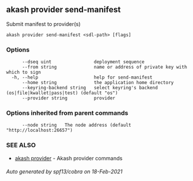 ## akash provider send-manifest

Submit manifest to provider(s)

```
akash provider send-manifest <sdl-path> [flags]
```

### Options

```
      --dseq uint                deployment sequence
      --from string              name or address of private key with which to sign
  -h, --help                     help for send-manifest
      --home string              the application home directory
      --keyring-backend string   select keyring's backend (os|file|kwallet|pass|test) (default "os")
      --provider string          provider
```

### Options inherited from parent commands

```
      --node string   The node address (default "http://localhost:26657")
```

### SEE ALSO

* [akash provider](akash_provider.md)	 - Akash provider commands

###### Auto generated by spf13/cobra on 18-Feb-2021
